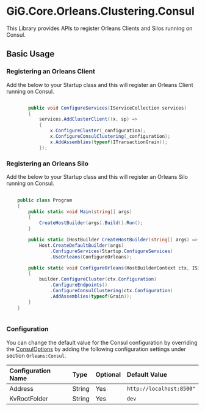 # GiG.Core.Orleans.Clustering.Consul

This Library provides APIs to register Orleans Clients and Silos running on Consul.

## Basic Usage

### Registering an Orleans Client

Add the below to your Startup class and this will register an Orleans Client running on Consul.

```csharp

        public void ConfigureServices(IServiceCollection services)
        {
            services.AddClusterClient((x, sp) =>
            {              
                x.ConfigureCluster(_configuration);
                x.ConfigureConsulClustering(_configuration);
                x.AddAssemblies(typeof(ITransactionGrain));
            });

```

### Registering an Orleans Silo

Add the below to your Startup class and this will register an Orleans Silo running on Consul.

```csharp
		
	public class Program
    {
        public static void Main(string[] args)
        {
            CreateHostBuilder(args).Build().Run();
        }

        public static IHostBuilder CreateHostBuilder(string[] args) =>
            Host.CreateDefaultBuilder(args)                                
                .ConfigureServices(Startup.ConfigureServices)
                .UseOrleans(ConfigureOrleans);

		public static void ConfigureOrleans(HostBuilderContext ctx, ISiloBuilder builder)
        {
            builder.ConfigureCluster(ctx.Configuration)
                .ConfigureEndpoints()
                .ConfigureConsulClustering(ctx.Configuration)
                .AddAssemblies(typeof(Grain));
        }
    }
        
```

### Configuration

You can change the default value for the Consul configuration by overriding the [ConsulOptions](..\src\GiG.Core.Orleans.Clustering.Consul\Configurations\ConsulOptions.cs) by adding the following configuration settings under section `Orleans:Consul`.

| Configuration Name | Type   | Optional | Default Value            |
|:-------------------|:-------|:---------|:-------------------------|
| Address            | String | Yes      | `http://localhost:8500"` |
| KvRootFolder       | String | Yes      | `dev`                    |
